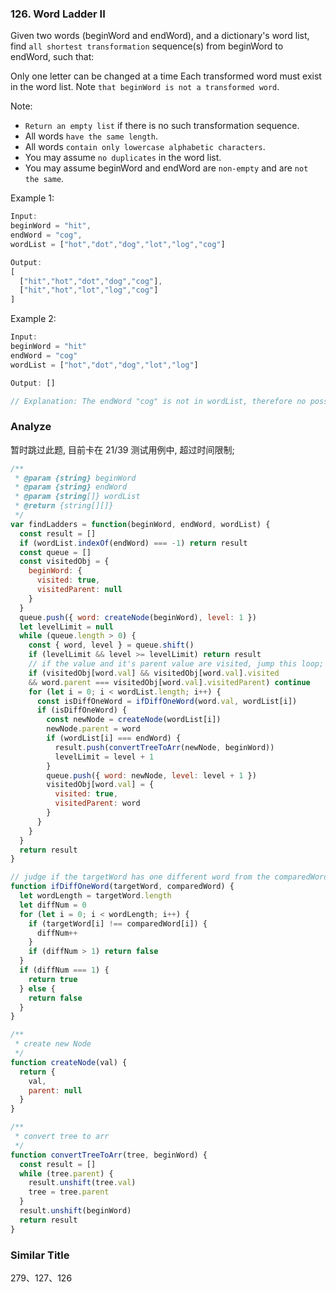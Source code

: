 ### 126. Word Ladder II

Given two words (beginWord and endWord), and a dictionary's word list, find `all shortest transformation` sequence(s) from beginWord to endWord, such that:

Only one letter can be changed at a time
Each transformed word must exist in the word list. Note `that beginWord is not a transformed word`.

Note:

* `Return an empty list` if there is no such transformation sequence.
* All words `have the same length`.
* All words `contain only lowercase alphabetic characters`.
* You may assume `no duplicates` in the word list.
* You may assume beginWord and endWord are `non-empty` and are `not the same`.

Example 1:

```js
Input:
beginWord = "hit",
endWord = "cog",
wordList = ["hot","dot","dog","lot","log","cog"]

Output:
[
  ["hit","hot","dot","dog","cog"],
  ["hit","hot","lot","log","cog"]
]
```

Example 2:

```js
Input:
beginWord = "hit"
endWord = "cog"
wordList = ["hot","dot","dog","lot","log"]

Output: []

// Explanation: The endWord "cog" is not in wordList, therefore no possible transformation.
```

### Analyze

暂时跳过此题, 目前卡在 21/39 测试用例中, 超过时间限制;

```js
/**
 * @param {string} beginWord
 * @param {string} endWord
 * @param {string[]} wordList
 * @return {string[][]}
 */
var findLadders = function(beginWord, endWord, wordList) {
  const result = []
  if (wordList.indexOf(endWord) === -1) return result
  const queue = []
  const visitedObj = {
    beginWord: {
      visited: true,
      visitedParent: null
    }
  }
  queue.push({ word: createNode(beginWord), level: 1 })
  let levelLimit = null
  while (queue.length > 0) {
    const { word, level } = queue.shift()
    if (levelLimit && level >= levelLimit) return result
    // if the value and it's parent value are visited, jump this loop;
    if (visitedObj[word.val] && visitedObj[word.val].visited
    && word.parent === visitedObj[word.val].visitedParent) continue
    for (let i = 0; i < wordList.length; i++) {
      const isDiffOneWord = ifDiffOneWord(word.val, wordList[i])
      if (isDiffOneWord) {
        const newNode = createNode(wordList[i])
        newNode.parent = word
        if (wordList[i] === endWord) {
          result.push(convertTreeToArr(newNode, beginWord))
          levelLimit = level + 1
        }
        queue.push({ word: newNode, level: level + 1 })
        visitedObj[word.val] = {
          visited: true,
          visitedParent: word
        }
      }
    }
  }
  return result
}

// judge if the targetWord has one different word from the comparedWord;
function ifDiffOneWord(targetWord, comparedWord) {
  let wordLength = targetWord.length
  let diffNum = 0
  for (let i = 0; i < wordLength; i++) {
    if (targetWord[i] !== comparedWord[i]) {
      diffNum++
    }
    if (diffNum > 1) return false
  }
  if (diffNum === 1) {
    return true
  } else {
    return false
  }
}

/**
 * create new Node
 */
function createNode(val) {
  return {
    val,
    parent: null
  }
}

/**
 * convert tree to arr
 */
function convertTreeToArr(tree, beginWord) {
  const result = []
  while (tree.parent) {
    result.unshift(tree.val)
    tree = tree.parent
  }
  result.unshift(beginWord)
  return result
}
```

### Similar Title

279、127、126
